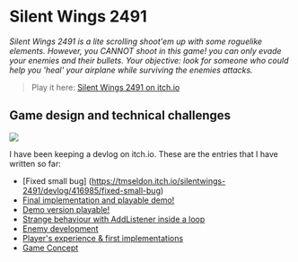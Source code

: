 # Silent Wings 2491

_Silent Wings 2491 is a lite scrolling shoot'em up with some roguelike elements. However, you CANNOT shoot in this game! you can only evade your enemies and their bullets. Your objective: look for someone who could help you 'heal' your airplane while surviving the enemies attacks._

> Play it here: [Silent Wings 2491 on itch.io](https://tmseldon.itch.io/silentwings-2491) 

## Game design and technical challenges

![](https://img.itch.zone/aW1nLzk0NzEzOTMuZ2lm/original/WYx4nt.gif)

I have been keeping a devlog on itch.io. These are the entries that I have written so far:

- [Fixed small bug] (https://tmseldon.itch.io/silentwings-2491/devlog/416985/fixed-small-bug)
- [Final implementation and playable demo!](https://tmseldon.itch.io/silentwings-2491/devlog/405077/final-implementation-and-playable-demo)
- [Demo version playable!](https://tmseldon.itch.io/silentwings-2491/devlog/404804/demo-version-playable)
- [Strange behaviour with AddListener inside a loop](https://tmseldon.itch.io/silentwings-2491/devlog/404215/strange-behaviour-with-addlistener-inside-a-loop)
- [Enemy development](https://tmseldon.itch.io/silentwings-2491/devlog/403513/enemy-development)
- [Player's experience & first implementations](https://tmseldon.itch.io/silentwings-2491/devlog/401627/players-experience-first-implementations)
- [Game Concept](https://tmseldon.itch.io/silentwings-2491/devlog/400398/game-concept)
